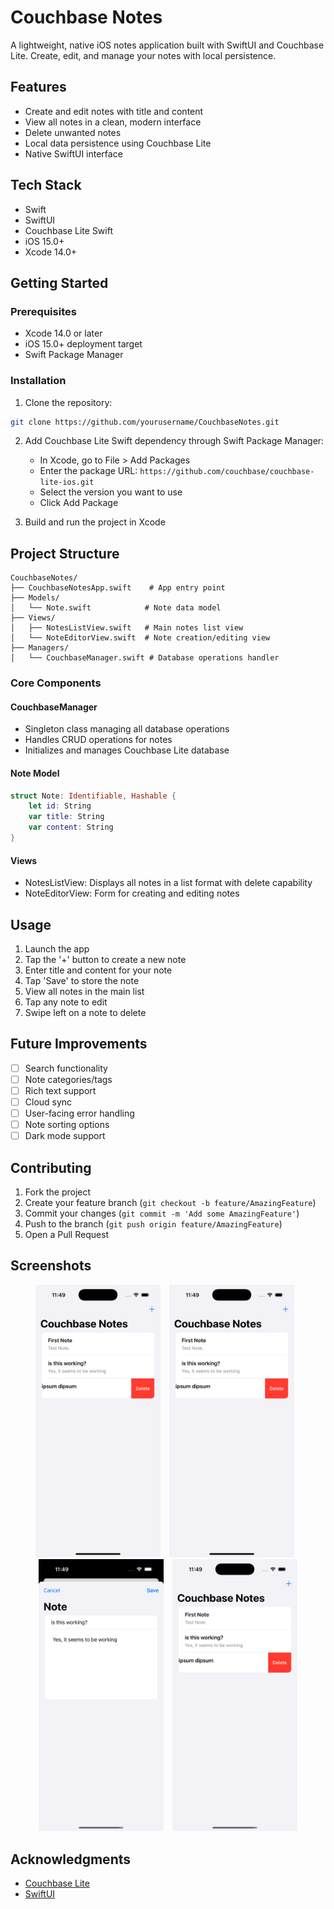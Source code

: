 # Couchbase Notes

A lightweight, native iOS notes application built with SwiftUI and Couchbase Lite. Create, edit, and manage your notes with local persistence.

## Features

- Create and edit notes with title and content
- View all notes in a clean, modern interface
- Delete unwanted notes
- Local data persistence using Couchbase Lite
- Native SwiftUI interface

## Tech Stack

- Swift
- SwiftUI
- Couchbase Lite Swift
- iOS 15.0+
- Xcode 14.0+

## Getting Started

### Prerequisites

- Xcode 14.0 or later
- iOS 15.0+ deployment target
- Swift Package Manager

### Installation

1. Clone the repository:
```bash
git clone https://github.com/yourusername/CouchbaseNotes.git
```

2. Add Couchbase Lite Swift dependency through Swift Package Manager:
   - In Xcode, go to File > Add Packages
   - Enter the package URL: `https://github.com/couchbase/couchbase-lite-ios.git`
   - Select the version you want to use
   - Click Add Package

3. Build and run the project in Xcode

## Project Structure

```
CouchbaseNotes/
├── CouchbaseNotesApp.swift    # App entry point
├── Models/
│   └── Note.swift            # Note data model
├── Views/
│   ├── NotesListView.swift   # Main notes list view
│   └── NoteEditorView.swift  # Note creation/editing view
├── Managers/
│   └── CouchbaseManager.swift # Database operations handler
```

### Core Components

#### CouchbaseManager
- Singleton class managing all database operations
- Handles CRUD operations for notes
- Initializes and manages Couchbase Lite database

#### Note Model
```swift
struct Note: Identifiable, Hashable {
    let id: String
    var title: String
    var content: String
}
```

#### Views
- NotesListView: Displays all notes in a list format with delete capability
- NoteEditorView: Form for creating and editing notes

## Usage

1. Launch the app
2. Tap the '+' button to create a new note
3. Enter title and content for your note
4. Tap 'Save' to store the note
5. View all notes in the main list
6. Tap any note to edit
7. Swipe left on a note to delete

## Future Improvements

- [ ] Search functionality
- [ ] Note categories/tags
- [ ] Rich text support
- [ ] Cloud sync
- [ ] User-facing error handling
- [ ] Note sorting options
- [ ] Dark mode support

## Contributing

1. Fork the project
2. Create your feature branch (`git checkout -b feature/AmazingFeature`)
3. Commit your changes (`git commit -m 'Add some AmazingFeature'`)
4. Push to the branch (`git push origin feature/AmazingFeature`)
5. Open a Pull Request

## Screenshots

<p align="center">
<img src="Snapshots/Simulator%20Screenshot%20-%20iPhone%2016%20Pro%20-%202025-04-14%20at%2011.49.17.png" width="200" style="margin-right: 10px"/>
<img src="Snapshots/Simulator%20Screenshot%20-%20iPhone%2016%20Pro%20-%202025-04-14%20at%2011.49.17.png" width="200" style="margin-right: 10px"/>
<img src="Snapshots/Simulator%20Screenshot%20-%20iPhone%2016%20Pro%20-%202025-04-14%20at%2011.49.25.png" width="200" style="margin-right: 10px"/>
<img src="Snapshots/Simulator%20Screenshot%20-%20iPhone%2016%20Pro%20-%202025-04-14%20at%2011.49.38.png" width="200"/>

## Acknowledgments

- [Couchbase Lite](https://docs.couchbase.com/couchbase-lite/current/swift/quickstart.html)
- [SwiftUI](https://developer.apple.com/xcode/swiftui/)
